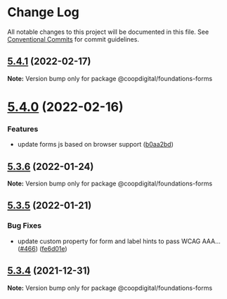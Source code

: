 # Change Log

All notable changes to this project will be documented in this file.
See [Conventional Commits](https://conventionalcommits.org) for commit guidelines.

## [5.4.1](https://github.com/coopdigital/coop-frontend/compare/@coopdigital/foundations-forms@5.4.0...@coopdigital/foundations-forms@5.4.1) (2022-02-17)

**Note:** Version bump only for package @coopdigital/foundations-forms





# [5.4.0](https://github.com/coopdigital/coop-frontend/compare/@coopdigital/foundations-forms@5.3.6...@coopdigital/foundations-forms@5.4.0) (2022-02-16)


### Features

* update forms js based on browser support ([b0aa2bd](https://github.com/coopdigital/coop-frontend/commit/b0aa2bd7e4e5cbab66fc8428d4aa94977c12fdbd))





## [5.3.6](https://github.com/coopdigital/coop-frontend/compare/@coopdigital/foundations-forms@5.3.5...@coopdigital/foundations-forms@5.3.6) (2022-01-24)

**Note:** Version bump only for package @coopdigital/foundations-forms





## [5.3.5](https://github.com/coopdigital/coop-frontend/compare/@coopdigital/foundations-forms@5.3.4...@coopdigital/foundations-forms@5.3.5) (2022-01-21)


### Bug Fixes

* update custom property for form and label hints to pass WCAG AAA… ([#466](https://github.com/coopdigital/coop-frontend/issues/466)) ([fe6d01e](https://github.com/coopdigital/coop-frontend/commit/fe6d01e88e104c91fe59439d1556d72349744f1c))





## [5.3.4](https://github.com/coopdigital/coop-frontend/compare/@coopdigital/foundations-forms@5.3.3...@coopdigital/foundations-forms@5.3.4) (2021-12-31)

**Note:** Version bump only for package @coopdigital/foundations-forms
